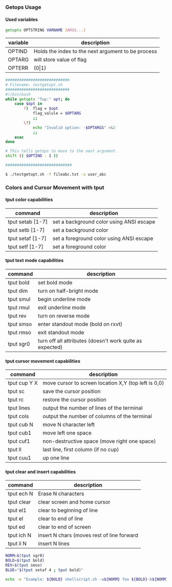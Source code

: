 ### Getops Usage
#### Used variables
```bash
getopts OPTSTRING VARNAME [ARGS...]
```
variable | description
--- | ---
OPTIND | Holds the index to the next argument to be process
OPTARG | will store value of flag
OPTERR | (0\|1) 

```bash
############################
# Filename: testgetopt.sh
############################
#!/bin/bash
while getopts "fup:" opt; do
	case $opt in
		f)	flag = $opt
			flag_valule = $OPTARG
			;;
		\?)
			echo "Invalid option: -$OPTARGS" >&2
			;;
	esac
done

# This tells getops to move to the next argument.
shift (( $OPTIND - 1 ))

#############################

$ ./testgetopt.sh -f fileabc.txt -u user_abc

```

### Colors and Cursor Movement with tput

#### tput color capabilities
command | description
--- | ---
tput setab [1-7] | set a background color using ANSI escape
tput setb [1-7] | set a background color
tput setaf [1-7] | set a foreground color using ANSI escape
tput setf [1-7] | set a foreground color

#### tput text mode capabilities
command | description
--- | ---
tput bold | set bold mode
tput dim | turn on half-bright mode
tput smul | begin underline mode
tput rmul | exit underline mode
tput rev | turn on reverse mode
tput smso | enter standout mode (bold on rxvt)
tput rmso | exit standout mode
tput sgr0 | turn off all attributes (doesn't work quite as expected)

#### tput cursor movement capabilities
command | description
--- | ---
tput cup Y X | move cursor to screen location X,Y (top left is 0,0)
tput sc | save the cursor position
tput rc | restore the cursor position
tput lines | output the number of lines of the terminal
tput cols | output the number of columns of the terminal
tput cub N | move N character left
tput cub1 | move left one space
tput cuf1 | non-destructive space (move right one space)
tput ll | last line, first column (if no cup)
tput cuu1 | up one line
 
#### tput clear and insert capabilities
command | description
--- | ---
tput ech N | Erase N characters
tput clear | clear screen and home cursor
tput el1 | clear to beginning of line
tput el | clear to end of line
tput ed | clear to end of screen
tput ich N | insert N chars (moves rest of line forward
tput il N | insert N lines

```bash
NORM=$(tput sgr0)
BOLD=$(tput bold)
REV=$(tput smso)
BLUE="$(tput setaf 4 ; tput bold)"

echo -e "Example: ${BOLD} shellscript.sh -a${NORM} foo ${BOLD}-b${NORM} man ${BOLD}-c${NORM} chu ${BOLD}-d${NORM} bar file.ext${NORM}\\n"


```
